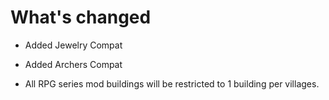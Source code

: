 # What's changed

- Added Jewelry Compat
- Added Archers Compat

- All RPG series mod buildings will be restricted to 1 building per villages.
